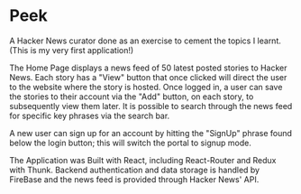 # Peek
A Hacker News curator done as an exercise to cement the topics I learnt. (This is my very first application!)

The Home Page displays a news feed of 50 latest posted stories to Hacker News. Each story has a "View" button that once clicked will direct the user to the website where the story is hosted. Once logged in, a user can save  
the stories to their account via the "Add" button, on each story, to subsequently view them later. It is possible to search through the news feed for specific key phrases via the search bar.

A new user can sign up for an account by hitting the "SignUp" phrase found below the login button; this will switch the portal to signup mode.


The Application was Built with React, including React-Router and Redux with Thunk.
Backend authentication and data storage is handled by FireBase and 
the news feed is provided through Hacker News' API.
